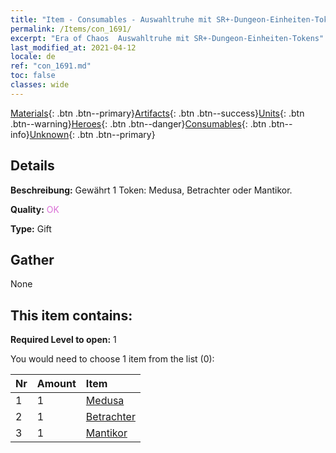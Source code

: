 ```yaml
---
title: "Item - Consumables - Auswahltruhe mit SR+-Dungeon-Einheiten-Tokens"
permalink: /Items/con_1691/
excerpt: "Era of Chaos  Auswahltruhe mit SR+-Dungeon-Einheiten-Tokens"
last_modified_at: 2021-04-12
locale: de
ref: "con_1691.md"
toc: false
classes: wide
---
```

 [Materials](/de/Items/){: .btn .btn--primary}[Artifacts](/de/Items/Artifacts/){: .btn .btn--success}[Units](/de/Items/Units/){: .btn .btn--warning}[Heroes](/de/Items/Heroes/){: .btn .btn--danger}[Consumables](/de/Items/Consumables/){: .btn .btn--info}[Unknown](/de/Items/Unknown/){: .btn .btn--primary}

## Details
 **Beschreibung:** Gewährt 1 Token: Medusa, Betrachter oder Mantikor.

 **Quality:** <span style="color: #DA70D6">OK</span>

 **Type:** Gift

## Gather

  None

## This item contains:

 **Required Level to open:** 1

 You would need to choose 1 item from the list (0):

  | Nr | Amount |     Item    |
  |:---|:-------|:------------|
  | 1 | 1 | [Medusa](/de/Items/unt_247/) | 
  | 2 | 1 | [Betrachter](/de/Items/unt_246/) | 
  | 3 | 1 | [Mantikor](/de/Items/unt_249/) | 
